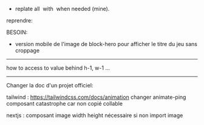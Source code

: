 - replate all <img> with <Image> when needed (mine).


reprendre:


















BESOIN:
- version mobile de l'image de block-hero pour afficher le titre du jeu sans croppage











---
how to access to value behind h-1, w-1 ...





----------
Changer la doc d'un projet officiel:

tailwind : https://tailwindcss.com/docs/animation changer animate-ping composant catastrophe car non copié collable

nextjs : composant image width height nécessaire si non import image

